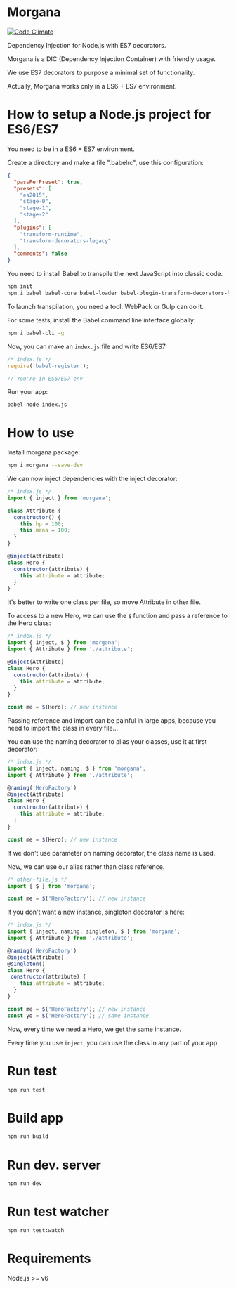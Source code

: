 # Morgana

[![Code Climate](https://codeclimate.com/repos/578549bdee82fe0745002cc2/badges/9e13378054ac03ac965d/gpa.svg)](https://codeclimate.com/repos/578549bdee82fe0745002cc2/feed)

Dependency Injection for Node.js with ES7 decorators.

Morgana is a DIC (Dependency Injection Container) with friendly usage.

We use ES7 decorators to purpose a minimal set of functionality.

Actually, Morgana works only in a ES6 + ES7 environment.

# How to setup a Node.js project for ES6/ES7

You need to be in a ES6 + ES7 environment.

Create a directory and make a file ".babelrc", use this configuration:

```json
{
  "passPerPreset": true,
  "presets": [
    "es2015",
    "stage-0",
    "stage-1",
    "stage-2"
  ],
  "plugins": [
    "transform-runtime",
    "transform-decorators-legacy"
  ],
  "comments": false
}
```

You need to install Babel to transpile the next JavaScript into classic code.

```sh
npm init
npm i babel babel-core babel-loader babel-plugin-transform-decorators-legacy babel-plugin-transform-runtime babel-preset-es2015 babel-preset-stage-0 babel-preset-stage-1 babel-preset-stage-2 babel-register --save-dev
```

To launch transpilation, you need a tool: WebPack or Gulp can do it.

For some tests, install the Babel command line interface globally:

```sh
npm i babel-cli -g
```

Now, you can make an `index.js` file and write ES6/ES7:

```js
/* index.js */
require('babel-register');

// You're in ES6/ES7 env
```

Run your app:

```sh
babel-node index.js
```

# How to use

Install morgana package:

```sh
npm i morgana --save-dev
```

We can now inject dependencies with the inject decorator:

```js
/* index.js */
import { inject } from 'morgana';

class Attribute {
  constructor() {
    this.hp = 100;
    this.mana = 100;
  }
}

@inject(Attribute)
class Hero {
  constructor(attribute) {
    this.attribute = attribute;
  }
}
```

It's better to write one class per file, so move Attribute in other file.

To access to a new Hero, we can use the `$` function and pass a
reference to the Hero class:

```js
/* index.js */
import { inject, $ } from 'morgana';
import { Attribute } from './attribute';

@inject(Attribute)
class Hero {
  constructor(attribute) {
    this.attribute = attribute;
  }
}

const me = $(Hero); // new instance
```

Passing reference and import can be painful in large apps, because you
need to import the class in every file…

You can use the naming decorator to alias your classes, use it at first
decorator:

```js
/* index.js */
import { inject, naming, $ } from 'morgana';
import { Attribute } from './attribute';

@naming('HeroFactory')
@inject(Attribute)
class Hero {
  constructor(attribute) {
    this.attribute = attribute;
  }
}

const me = $(Hero); // new instance
```

If we don't use parameter on naming decorator, the class name is used.

Now, we can use our alias rather than class reference.

```js
/* other-file.js */
import { $ } from 'morgana';

const me = $('HeroFactory'); // new instance
```

If you don't want a new instance, singleton decorator is here:

```js
/* index.js */
import { inject, naming, singleton, $ } from 'morgana';
import { Attribute } from './attribute';

@naming('HeroFactory')
@inject(Attribute)
@singleton()
class Hero {
 constructor(attribute) {
    this.attribute = attribute;
  }
}

const me = $('HeroFactory'); // new instance
const yo = $('HeroFactory'); // same instance
```

Now, every time we need a Hero, we get the same instance.

Every time you use `inject`, you can use the class in any part of your
app.

# Run test

```sh
npm run test
```

# Build app

```sh
npm run build
```

# Run dev. server

```sh
npm run dev
```

# Run test watcher

```sh
npm run test:watch
```

# Requirements

Node.js >= v6
